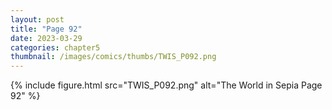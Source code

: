 ```yaml
---
layout: post
title: "Page 92"
date: 2023-03-29
categories: chapter5
thumbnail: /images/comics/thumbs/TWIS_P092.png
---
```


{% include figure.html src="TWIS_P092.png" alt="The World in Sepia Page 92" %}